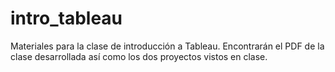 # intro_tableau
Materiales para la clase de introducción a Tableau. Encontrarán el PDF de la clase desarrollada así como los dos proyectos vistos en clase. 
